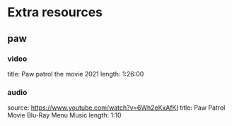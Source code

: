 # Extra resources

## paw

### video

title: Paw patrol the movie 2021
length: 1:26:00

### audio

source: https://www.youtube.com/watch?v=6Wh2eKxAfKI
title: Paw Patrol Movie Blu-Ray Menu Music
length: 1:10
